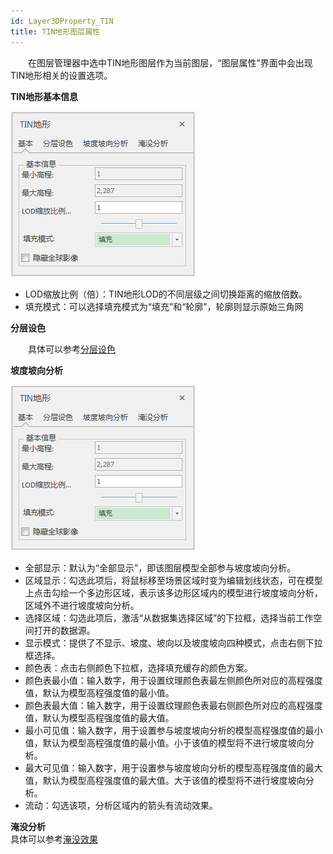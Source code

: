 ```yaml
---
id: Layer3DProperty_TIN
title: TIN地形图层属性
---
```

　　在图层管理器中选中TIN地形图层作为当前图层，“图层属性”界面中会出现TIN地形相关的设置选项。

**TIN地形基本信息**

![图：TIN地形图层基本属性  ](img/Layer_TIN.png)  
  
  * LOD缩放比例（倍）：TIN地形LOD的不同层级之间切换距离的缩放倍数。
  * 填充模式：可以选择填充模式为“填充”和“轮廓”，轮廓则显示原始三角网

**分层设色**

　　具体可以参考[分层设色](../AdvancedLayserSetting/Layer3DProperty_HypsometricSetting.md)

**坡度坡向分析**

![图：TIN地形坡度坡向分析 ](img/Layer_TIN.png)  

  * 全部显示：默认为“全部显示”，即该图层模型全部参与坡度坡向分析。 
  * 区域显示：勾选此项后，将鼠标移至场景区域时变为编辑划线状态，可在模型上点击勾绘一个多边形区域，表示该多边形区域内的模型进行坡度坡向分析，区域外不进行坡度坡向分析。
  * 选择区域：勾选此项后，激活“从数据集选择区域”的下拉框，选择当前工作空间打开的数据源。
  * 显示模式：提供了不显示、坡度、坡向以及坡度坡向四种模式，点击右侧下拉框选择。 
  * 颜色表：点击右侧颜色下拉框，选择填充缓存的颜色方案。
  * 颜色表最小值：输入数字，用于设置纹理颜色表最左侧颜色所对应的高程强度值，默认为模型高程强度值的最小值。 
  * 颜色表最大值：输入数字，用于设置纹理颜色表最右侧颜色所对应的高程强度值，默认为模型高程强度值的最大值。 
  * 最小可见值：输入数字，用于设置参与坡度坡向分析的模型高程强度值的最小值，默认为模型高程强度值的最小值。小于该值的模型将不进行坡度坡向分析。
  * 最大可见值：输入数字，用于设置参与坡度坡向分析的模型高程强度值的最大值，默认为模型高程强度值的最大值。大于该值的模型将不进行坡度坡向分析。 
  * 流动：勾选该项，分析区域内的箭头有流动效果。

**淹没分析**  
具体可以参考[淹没效果](../AdvancedLayserSetting/Layer3DProperty_Flooding.md)



